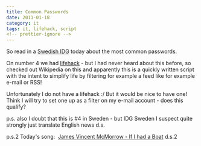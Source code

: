 ```yaml
---
title: Common Passwords
date: 2011-01-18
category: it
tags: it, lifehack, script
<!-- prettier-ignore -->
---
```


So read in a
[Swedish IDG](http://www.idg.se/2.1085/1.363794/50-populara-losenord---som-du-bor-undvika "idg_password")
today about the most common passwords.

On number 4 we had [lifehack](http://en.wikipedia.org/wiki/Life_hack "lifehack")
\- but I had never heard about this before, so checked out Wikipedia on this and
apparently this is a quickly written script with the intent to simplify life by
filtering for example a feed like for example e-mail or RSS!

Unfortunately I do not have a lifehack :/ But it would be nice to have one!
Think I will try to set one up as a filter on my e-mail account - does this
qualify?

p.s. also I doubt that this is #4 in Sweden - but IDG Sweden I suspect quite
strongly just translate English news d.s.

p.s.2 Today's song: 
[James Vincent McMorrow - If I had a Boat](http://www.youtube.com/watch?v=e2XPDP6KkkE "James Vincent McMorrow")
d.s.2
